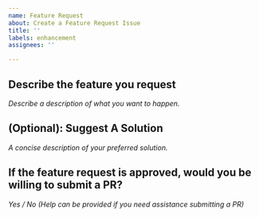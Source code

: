 ```yaml
---
name: Feature Request
about: Create a Feature Request Issue
title: ''
labels: enhancement
assignees: ''

---
```


## Describe the feature you request
*Describe a description of what you want to happen.*

## (Optional): Suggest A Solution
*A concise description of your preferred solution.*

## If the feature request is approved, would you be willing to submit a PR?
*Yes / No (Help can be provided if you need assistance submitting a PR)*
